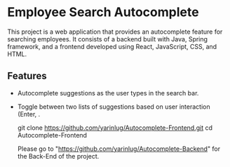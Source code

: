 # Employee Search Autocomplete

This project is a web application that provides an autocomplete feature for searching employees.
It consists of a backend built with Java, Spring framework, and a frontend developed using React, JavaScript, CSS, and HTML.

## Features

- Autocomplete suggestions as the user types in the search bar.
- Toggle between two lists of suggestions based on user interaction (Enter, .


   git clone https://github.com/yarinlug/Autocomplete-Frontend.git
   cd Autocomplete-Frontend

   Please go to "https://github.com/yarinlug/Autocomplete-Backend" for the Back-End of the project.
